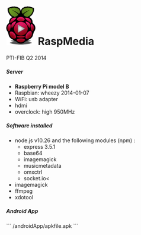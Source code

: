 <h1><img src="/serverCode/web/smalllogo.png" width="78.75" height="104.3" />  RaspMedia </h1>

PTI-FIB Q2 2014

<h5>Server</h5>
<ul>
    <li>
        <strong>Raspberry Pi model B</strong><br>
    </li>
    <li>Raspbian: wheezy 2014-01-07</li>
    <li>WiFi: usb adapter</li>
    <li>hdmi</li>
    <li>overclock: high 950MHz</li>
</ul>

<h5>Software installed</h5>
<ul>
    <li>node.js v10.26 and the following modules (npm) :
        <ul>
            <li>express 3.5.1</li>
            <li>base64</li>
            <li>imagemagick</li>
            <li>musicmetadata</li>
            <li>omxctrl</li>
            <li>socket.io<</li>
        </ul>
    </li>
    <li>imagemagick</li>
    <li>ffmpeg</li>
    <li>xdotool</li>
</ul>
  
<h5>Android App</h5>
``` /androidApp/apkfile.apk ```
